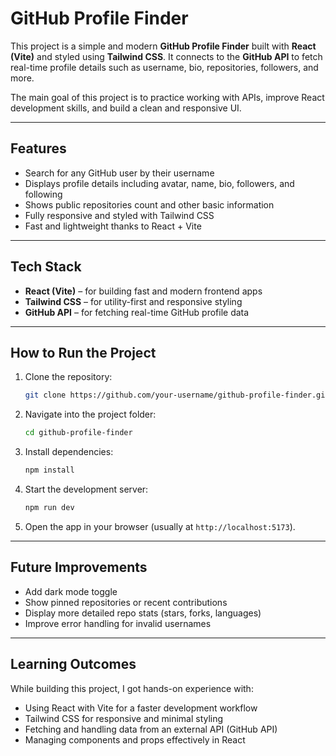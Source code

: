 # GitHub Profile Finder

This project is a simple and modern **GitHub Profile Finder** built with **React (Vite)** and styled using **Tailwind CSS**. It connects to the **GitHub API** to fetch real-time profile details such as username, bio, repositories, followers, and more.

The main goal of this project is to practice working with APIs, improve React development skills, and build a clean and responsive UI.

---

## Features

* Search for any GitHub user by their username
* Displays profile details including avatar, name, bio, followers, and following
* Shows public repositories count and other basic information
* Fully responsive and styled with Tailwind CSS
* Fast and lightweight thanks to React + Vite

---

## Tech Stack

* **React (Vite)** – for building fast and modern frontend apps
* **Tailwind CSS** – for utility-first and responsive styling
* **GitHub API** – for fetching real-time GitHub profile data

---

## How to Run the Project

1. Clone the repository:

   ```bash
   git clone https://github.com/your-username/github-profile-finder.git
   ```

2. Navigate into the project folder:

   ```bash
   cd github-profile-finder
   ```

3. Install dependencies:

   ```bash
   npm install
   ```

4. Start the development server:

   ```bash
   npm run dev
   ```

5. Open the app in your browser (usually at `http://localhost:5173`).

---

## Future Improvements

* Add dark mode toggle
* Show pinned repositories or recent contributions
* Display more detailed repo stats (stars, forks, languages)
* Improve error handling for invalid usernames

---

## Learning Outcomes

While building this project, I got hands-on experience with:

* Using React with Vite for a faster development workflow
* Tailwind CSS for responsive and minimal styling
* Fetching and handling data from an external API (GitHub API)
* Managing components and props effectively in React


